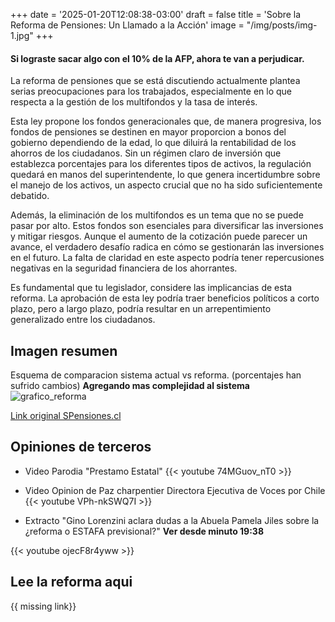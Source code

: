 +++
date = '2025-01-20T12:08:38-03:00'
draft = false
title = 'Sobre la Reforma de Pensiones: Un Llamado a la Acción'
image = "/img/posts/img-1.jpg"
+++

####  Si lograste sacar algo con el 10% de la AFP, ahora te van a perjudicar.
La reforma de pensiones que se está discutiendo actualmente plantea serias preocupaciones para los trabajados, especialmente en lo que respecta a la gestión de los multifondos y la tasa de interés. 

Esta ley propone los fondos generacionales que, de manera progresiva, los fondos de pensiones se destinen en mayor proporcion a bonos del gobierno dependiendo de la edad, lo que diluirá la rentabilidad de los ahorros de los ciudadanos. Sin un régimen claro de inversión que establezca porcentajes para los diferentes tipos de activos, la regulación quedará en manos del superintendente, lo que genera incertidumbre sobre el manejo de los activos, un aspecto crucial que no ha sido suficientemente debatido.

Además, la eliminación de los multifondos es un tema que no se puede pasar por alto. Estos fondos son esenciales para diversificar las inversiones y mitigar riesgos. Aunque el aumento de la cotización puede parecer un avance, el verdadero desafío radica en cómo se gestionarán las inversiones en el futuro. La falta de claridad en este aspecto podría tener repercusiones negativas en la seguridad financiera de los ahorrantes.

Es fundamental que tu legislador, considere las implicancias de esta reforma. La aprobación de esta ley podría traer beneficios políticos a corto plazo, pero a largo plazo, podría resultar en un arrepentimiento generalizado entre los ciudadanos.

## Imagen resumen
Esquema de comparacion sistema actual vs reforma. (porcentajes han sufrido cambios) **Agregando mas complejidad al sistema**
![grafico_reforma](/alertareforma/img/posts/grafico_reforma.jpg)

[Link original SPensiones.cl](https://www.spensiones.cl/portal/institucional/594/articles-15608_recurso_1.pdf)

## Opiniones de terceros
- Video Parodia "Prestamo Estatal"
{{< youtube 74MGuov_nT0 >}}

- Video Opinion de Paz charpentier Directora Ejecutiva de Voces por Chile
{{< youtube VPh-nkSWQ7I >}}

- Extracto "Gino Lorenzini aclara dudas a la Abuela Pamela Jiles sobre la ¿reforma o ESTAFA previsional?"
    **Ver desde minuto 19:38**

{{< youtube ojecF8r4yww >}}



## Lee la reforma aqui

{{ missing link}}
